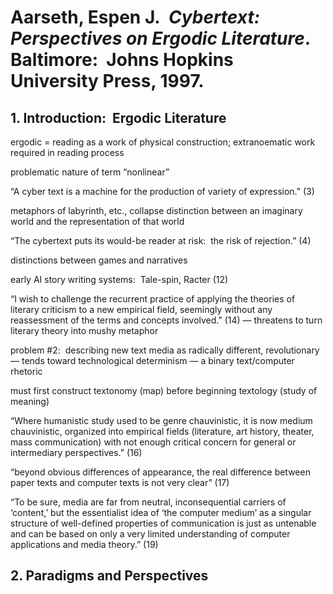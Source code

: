 # Aarseth, Espen J.  *Cybertext:  Perspectives on Ergodic Literature*.  Baltimore:  Johns Hopkins University Press, 1997.


## 1. Introduction:  Ergodic Literature

ergodic = reading as a work of physical construction; extranoematic work required in reading process

problematic nature of term “nonlinear”

“A cyber text is a machine for the production of variety of expression.” (3)

metaphors of labyrinth, etc., collapse distinction between an imaginary world and the representation of that world

“The cybertext puts its would-be reader at risk:  the risk of rejection.” (4)

distinctions between games and narratives

early AI story writing systems:  Tale-spin, Racter (12)

“I wish to challenge the recurrent practice of applying the theories of literary criticism to a new empirical field, seemingly without any reassessment of the terms and concepts involved.” (14) — threatens to turn literary theory into mushy metaphor

problem #2:  describing new text media as radically different, revolutionary — tends toward technological determinism — a binary text/computer rhetoric

must first construct textonomy (map) before beginning textology (study of meaning)

“Where humanistic study used to be genre chauvinistic, it is now medium chauvinistic, organized into empirical fields (literature, art history, theater, mass communication) with not enough critical concern for general or intermediary perspectives.” (16)

“beyond obvious differences of appearance, the real difference between paper texts and computer texts is not very clear” (17)

“To be sure, media are far from neutral, inconsequential carriers of ‘content,’ but the essentialist idea of ‘the computer medium’ as a singular structure of well-defined properties of communication is just as untenable and can be based on only a very limited understanding of computer applications and media theory.” (19)

## 2. Paradigms and Perspectives
